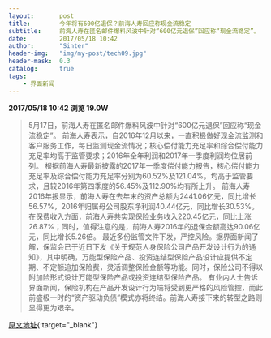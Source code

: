 ```yaml
---
layout:       post
title:        今年将有600亿退保？前海人寿回应称现金流稳定
subtitle:     前海人寿在匿名邮件爆料风波中针对“600亿元退保”回应称“现金流稳定”。
date:         2017/05/18 10:42
author:       "Sinter"
header-img:   "img/my-post/tech09.jpg"
header-mask:  0.3
catalog:      true
tags:
    - 界面新闻
---
```


**2017/05/18 10:42**  **浏览 19.0W**

> 5月17日，前海人寿在匿名邮件爆料风波中针对“600亿元退保”回应称“现金流稳定”。
前海人寿表示，自2016年12月以来，一直积极做好现金流监测和客户服务工作，每日监测现金流情况；核心偿付能力充足率和综合偿付能力充足率均高于监管要求；2016年全年利润和2017年一季度利润均位居前列。
根据前海人寿最新披露的2017年一季度偿付能力报告，核心偿付能力充足率及综合偿付能力充足率分别为60.52%及121.04%，均高于监管要求，且较2016年第四季度的56.45%及112.90%均有所上升。
前海人寿2016年报显示，前海人寿在去年末的资产总额为2441.06亿元，同比增长56.57%，2016年归属母公司股东净利润40.44亿元，同比增长30.53%。在保费收入方面，前海人寿共实现保险业务收入220.45亿元，同比上涨26.87%；同时，值得注意的是，前海人寿2016年的退保金额高达90.06亿元，同比增长5.26倍。
最近多份监管文件下发，严控风险。据界面新闻了解，保监会已于近日下发《关于规范人身保险公司产品开发设计行为的通知》，其中明确，万能型保险产品、投资连结型保险产品设计应提供不定期、不定额追加保险费，灵活调整保险金额等功能。同时，保险公司不得以附加险形式设计万能型保险产品或投资连结型保险产品。
有业内人士告诉界面新闻，保险机构在产品开发设计行为端将受到更严格的风险管控，而此前盛极一时的“资产驱动负债”模式亦将终结。前海人寿接下来的转型之路则显得更为艰辛。


[原文地址](http://www.jiemian.com/article/1330120.html){:target="_blank"}


